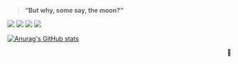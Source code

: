 > **“But why, some say, the moon?”** 

[![](https://img.shields.io/badge/steam-0c4c7d?style=flat-square&logo=Steam)](https://steamcommunity.com/profiles/76561198419153011/)
[![](https://img.shields.io/badge/Switch-e60012?style=flat-square&logo=NintendoSwitch)](https://www.nintendo.com/)
[![](https://img.shields.io/badge/OnePlus-cc6cc2?style=flat-square&logo=oneplus&logoColor=ffffff)](https://www.oneplus.com/cn)
[![](https://img.shields.io/badge/ACG-E0234E?style=flat-square&logo=niconico)](https://www.bilibili.com/)

[![Anurag's GitHub stats](https://github-readme-stats.vercel.app/api?username=RitaRossweiss&count_private=true&show_icons=true&theme=dracula)](https://github.com/anuraghazra/github-readme-stats)

<p align="right">
  🤡
</p>
